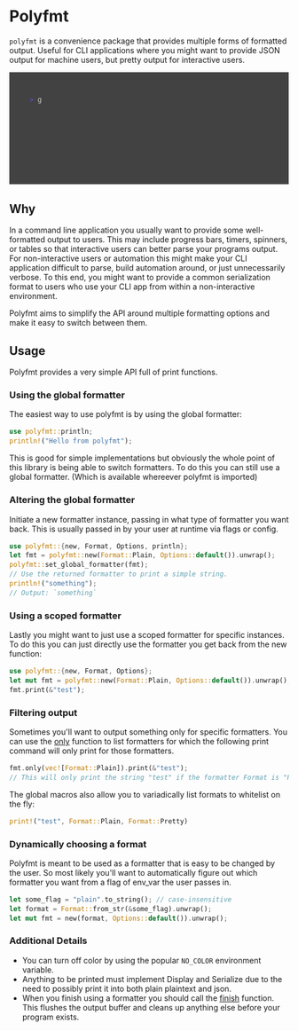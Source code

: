 # Polyfmt

`polyfmt` is a convenience package that provides multiple forms of formatted output.
Useful for CLI applications where you might want to provide JSON output for machine users,
but pretty output for interactive users.

<img src="./demo.gif" />

## Why

In a command line application you usually want to provide some well-formatted output to users. This
may include progress bars, timers, spinners, or tables so that interactive users can better parse
your programs output. For non-interactive users or automation this might make your CLI application
difficult to parse, build automation around, or just unnecessarily verbose. To this end, you might want to
provide a common serialization format to users who use your CLI app from within a non-interactive environment.

Polyfmt aims to simplify the API around multiple formatting options and make it easy to switch between them.

## Usage

Polyfmt provides a very simple API full of print functions.

### Using the global formatter

The easiest way to use polyfmt is by using the global formatter:

```rust
use polyfmt::println;
println!("Hello from polyfmt");
```

This is good for simple implementations but obviously the whole point of this library is being able to switch
formatters. To do this you can still use a global formatter. (Which is available whereever polyfmt is imported)

### Altering the global formatter

Initiate a new formatter instance, passing in what type of formatter you want back. This is usually passed in
by your user at runtime via flags or config.

```rust
use polyfmt::{new, Format, Options, println};
let fmt = polyfmt::new(Format::Plain, Options::default()).unwrap();
polyfmt::set_global_formatter(fmt);
// Use the returned formatter to print a simple string.
println!("something");
// Output: `something`
```

### Using a scoped formatter

Lastly you might want to just use a scoped formatter for specific instances. To do this you can just directly
use the formatter you get back from the new function:

```rust
use polyfmt::{new, Format, Options};
let mut fmt = polyfmt::new(Format::Plain, Options::default()).unwrap();
fmt.print(&"test");
```

### Filtering output

Sometimes you'll want to output something only for specific formatters.
You can use the [only](Formatter::only) function to list formatters for which
the following print command will only print for those formatters.

```rust
fmt.only(vec![Format::Plain]).print(&"test");
// This will only print the string "test" if the formatter Format is "Plain".
```

The global macros also allow you to variadically list formats to whitelist on the fly:

```rust
print!("test", Format::Plain, Format::Pretty)
```

### Dynamically choosing a format

Polyfmt is meant to be used as a formatter that is easy to be changed by the user.
So most likely you'll want to automatically figure out which formatter you want from
a flag of env_var the user passes in.

```rust
let some_flag = "plain".to_string(); // case-insensitive
let format = Format::from_str(&some_flag).unwrap();
let mut fmt = new(format, Options::default()).unwrap();
```

### Additional Details

- You can turn off color by using the popular `NO_COLOR` environment variable.
- Anything to be printed must implement Display and Serialize due to the need to possibly print it into both plain
  plaintext and json.
- When you finish using a formatter you should call the [finish](Formatter::finish) function. This flushes the output
  buffer and cleans up anything else before your program exists.

